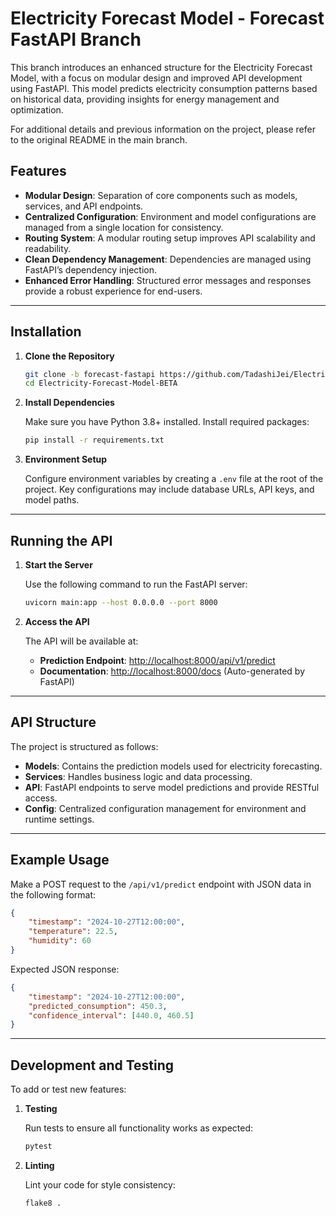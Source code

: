 
# Electricity Forecast Model - Forecast FastAPI Branch

This branch introduces an enhanced structure for the Electricity Forecast Model, with a focus on modular design and improved API development using FastAPI. This model predicts electricity consumption patterns based on historical data, providing insights for energy management and optimization.

For additional details and previous information on the project, please refer to the original README in the main branch.

## Features

- **Modular Design**: Separation of core components such as models, services, and API endpoints.
- **Centralized Configuration**: Environment and model configurations are managed from a single location for consistency.
- **Routing System**: A modular routing setup improves API scalability and readability.
- **Clean Dependency Management**: Dependencies are managed using FastAPI’s dependency injection.
- **Enhanced Error Handling**: Structured error messages and responses provide a robust experience for end-users.

---

## Installation

1. **Clone the Repository**

   ```bash
   git clone -b forecast-fastapi https://github.com/TadashiJei/Electricity-Forecast-Model-BETA.git
   cd Electricity-Forecast-Model-BETA
   ```

2. **Install Dependencies**

   Make sure you have Python 3.8+ installed. Install required packages:

   ```bash
   pip install -r requirements.txt
   ```

3. **Environment Setup**

   Configure environment variables by creating a `.env` file at the root of the project. Key configurations may include database URLs, API keys, and model paths.

---

## Running the API

1. **Start the Server**

   Use the following command to run the FastAPI server:

   ```bash
   uvicorn main:app --host 0.0.0.0 --port 8000
   ```

2. **Access the API**

   The API will be available at:
   
   - **Prediction Endpoint**: [http://localhost:8000/api/v1/predict](http://localhost:8000/api/v1/predict)
   - **Documentation**: [http://localhost:8000/docs](http://localhost:8000/docs) (Auto-generated by FastAPI)

---

## API Structure

The project is structured as follows:

- **Models**: Contains the prediction models used for electricity forecasting.
- **Services**: Handles business logic and data processing.
- **API**: FastAPI endpoints to serve model predictions and provide RESTful access.
- **Config**: Centralized configuration management for environment and runtime settings.

---

## Example Usage

Make a POST request to the `/api/v1/predict` endpoint with JSON data in the following format:

```json
{
    "timestamp": "2024-10-27T12:00:00",
    "temperature": 22.5,
    "humidity": 60
}
```

Expected JSON response:

```json
{
    "timestamp": "2024-10-27T12:00:00",
    "predicted_consumption": 450.3,
    "confidence_interval": [440.0, 460.5]
}
```

---

## Development and Testing

To add or test new features:

1. **Testing**

   Run tests to ensure all functionality works as expected:

   ```bash
   pytest
   ```

2. **Linting**

   Lint your code for style consistency:

   ```bash
   flake8 .
   ```
